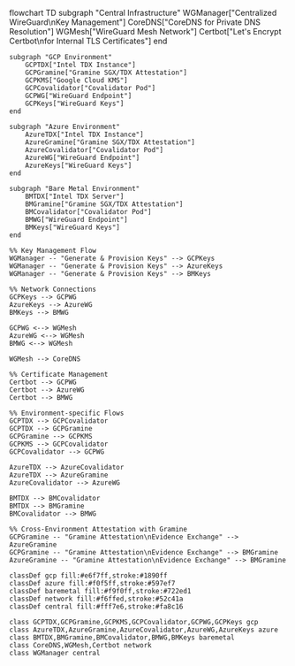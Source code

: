 flowchart TD
    subgraph "Central Infrastructure"
        WGManager["Centralized WireGuard\nKey Management"]
        CoreDNS["CoreDNS for Private DNS Resolution"]
        WGMesh["WireGuard Mesh Network"]
        Certbot["Let's Encrypt Certbot\nfor Internal TLS Certificates"]
    end

    subgraph "GCP Environment"
        GCPTDX["Intel TDX Instance"]
        GCPGramine["Gramine SGX/TDX Attestation"]
        GCPKMS["Google Cloud KMS"]
        GCPCovalidator["Covalidator Pod"]
        GCPWG["WireGuard Endpoint"]
        GCPKeys["WireGuard Keys"]
    end

    subgraph "Azure Environment"
        AzureTDX["Intel TDX Instance"]
        AzureGramine["Gramine SGX/TDX Attestation"]
        AzureCovalidator["Covalidator Pod"]
        AzureWG["WireGuard Endpoint"]
        AzureKeys["WireGuard Keys"]
    end

    subgraph "Bare Metal Environment"
        BMTDX["Intel TDX Server"]
        BMGramine["Gramine SGX/TDX Attestation"]
        BMCovalidator["Covalidator Pod"]
        BMWG["WireGuard Endpoint"]
        BMKeys["WireGuard Keys"]
    end

    %% Key Management Flow
    WGManager -- "Generate & Provision Keys" --> GCPKeys
    WGManager -- "Generate & Provision Keys" --> AzureKeys
    WGManager -- "Generate & Provision Keys" --> BMKeys

    %% Network Connections
    GCPKeys --> GCPWG
    AzureKeys --> AzureWG
    BMKeys --> BMWG

    GCPWG <--> WGMesh
    AzureWG <--> WGMesh
    BMWG <--> WGMesh

    WGMesh --> CoreDNS

    %% Certificate Management
    Certbot --> GCPWG
    Certbot --> AzureWG
    Certbot --> BMWG

    %% Environment-specific Flows
    GCPTDX --> GCPCovalidator
    GCPTDX --> GCPGramine
    GCPGramine --> GCPKMS
    GCPKMS --> GCPCovalidator
    GCPCovalidator --> GCPWG

    AzureTDX --> AzureCovalidator
    AzureTDX --> AzureGramine
    AzureCovalidator --> AzureWG
    
    BMTDX --> BMCovalidator
    BMTDX --> BMGramine
    BMCovalidator --> BMWG

    %% Cross-Environment Attestation with Gramine
    GCPGramine -- "Gramine Attestation\nEvidence Exchange" --> AzureGramine
    GCPGramine -- "Gramine Attestation\nEvidence Exchange" --> BMGramine
    AzureGramine -- "Gramine Attestation\nEvidence Exchange" --> BMGramine

    classDef gcp fill:#e6f7ff,stroke:#1890ff
    classDef azure fill:#f0f5ff,stroke:#597ef7
    classDef baremetal fill:#f9f0ff,stroke:#722ed1
    classDef network fill:#f6ffed,stroke:#52c41a
    classDef central fill:#fff7e6,stroke:#fa8c16

    class GCPTDX,GCPGramine,GCPKMS,GCPCovalidator,GCPWG,GCPKeys gcp
    class AzureTDX,AzureGramine,AzureCovalidator,AzureWG,AzureKeys azure
    class BMTDX,BMGramine,BMCovalidator,BMWG,BMKeys baremetal
    class CoreDNS,WGMesh,Certbot network
    class WGManager central
